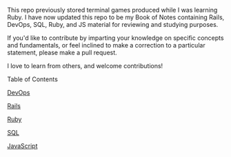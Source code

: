 This repo previously stored terminal games produced while I was learning Ruby. I have now updated this repo to be my Book of Notes containing Rails, DevOps, SQL, Ruby, and JS material for reviewing and studying purposes.

If you'd like to contribute by imparting your knowledge on specific concepts and fundamentals, or feel inclined to make a correction to a particular statement, please make a pull request.

I love to learn from others, and welcome contributions!

Table of Contents

[DevOps](https://github.com/gevuong/Study-Guide/blob/master/devops.md)

[Rails](https://github.com/gevuong/Study-Guide/blob/master/rails.md)

[Ruby](https://github.com/gevuong/Study-Guide/blob/master/ruby.md)

[SQL](https://github.com/gevuong/Study-Guide/blob/master/sql.md)

[JavaScript](https://github.com/gevuong/Study-Guide/blob/master/javascript.md)
